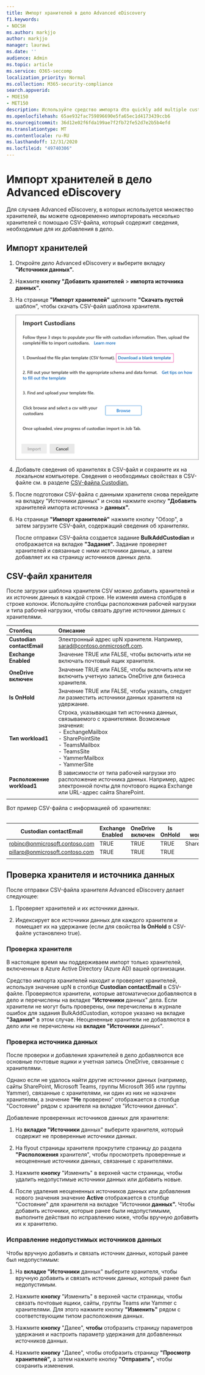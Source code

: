 ```yaml
---
title: Импорт хранителей в дело Advanced eDiscovery
f1.keywords:
- NOCSH
ms.author: markjjo
author: markjjo
manager: laurawi
ms.date: ''
audience: Admin
ms.topic: article
ms.service: O365-seccomp
localization_priority: Normal
ms.collection: M365-security-compliance
search.appverid:
- MOE150
- MET150
description: Используйте средство импорта dto quickly add multiple custodians and their associated data sources to a case in Advanced eDiscovery.
ms.openlocfilehash: 65ae932fac759896690e5fa65ec1d4173439ccb6
ms.sourcegitcommit: 36d12e02f6fda199ae7f2fb72fe52d7e2b5b4efd
ms.translationtype: MT
ms.contentlocale: ru-RU
ms.lasthandoff: 12/31/2020
ms.locfileid: "49740306"
---
```

# <a name="import-custodians-to-an-advanced-ediscovery-case"></a>Импорт хранителей в дело Advanced eDiscovery

Для случаев Advanced eDiscovery, в которых используется множество хранителей, вы можете одновременно импортировать несколько хранителей с помощью CSV-файла, который содержит сведения, необходимые для их добавления в дело.

## <a name="import-custodians"></a>Импорт хранителей

1. Откройте дело Advanced eDiscovery и выберите вкладку **"Источники данных".**

2. Нажмите **кнопку "Добавить хранителей**  >  **импорта источника данных".**

3. На странице **"Импорт хранителей"** щелкните **"Скачать пустой** шаблон", чтобы скачать CSV-файл шаблона хранителя.

   ![Скачивание шаблона CSV со страницы "Импорт хранителей"](../media/ImportCustodians1.png)

4. Добавьте сведения об хранителях в CSV-файл и сохраните их на локальном компьютере. Сведения о необходимых свойствах в CSV-файле см. в разделе [CSV-файла Custodian.](#custodian-csv-file)

5. После подготовки CSV-файла с данными хранителя снова  перейдите на вкладку "Источники данных" и снова нажмите кнопку **"Добавить** хранителей импорта источника  >  **данных".**

6. На странице **"Импорт хранителей"** нажмите кнопку "Обзор", а затем загрузите CSV-файл, содержащий сведения об хранителях. 

   После отправки CSV-файла создается задание **BulkAddCustodian** и отображается на вкладке **"Задания".** Задание проверяет хранителей и связанные с ними источники данных, а затем добавляет их на страницу источников данных дела. 

## <a name="custodian-csv-file"></a>CSV-файл хранителя

После загрузки шаблона хранителя CSV можно добавить хранителей и их источник данных в каждой строке. Не изменяя имена столбцов в строке колонок. Используйте столбцы расположения рабочей нагрузки и типа рабочей нагрузки, чтобы связать другие источники данных с хранителями.

| Столбец|Описание|
|:------- |:------------------------------------------------------------|
|**Custodian contactEmail**     |Электронный адрес upN хранителя. Например, sarad@contoso.onmicrosoft.com.           |
|**Exchange Enabled** | Значение TRUE или FALSE, чтобы включить или не включать почтовый ящик хранителя.      |
|**OneDrive включен** | Значение TRUE или FALSE, чтобы включить или не включить учетную запись OneDrive для бизнеса хранителя. |
|**Is OnHold**        | Значение TRUE или FALSE, чтобы указать, следует ли разместить источники данных хранителя на удержание.       |
|**Тип workload1**         |Строка, указывающая тип источника данных, связываемого с хранителями. Возможные значения: <br/>- ExchangeMailbox<br/> - SharePointSite<br/>- TeamsMailbox<br/>- TeamsSite<br/> - YammerMailbox<br/>- YammerSite |
|**Расположение workload1**     | В зависимости от типа рабочей нагрузки это расположение источника данных. Например, адрес электронной почты для почтового ящика Exchange или URL-адрес сайта SharePoint. |
|||

Вот пример CSV-файла с информацией об хранителях:<br/><br/>

|Custodian contactEmail      | Exchange Enabled | OneDrive включен | Is OnHold | Тип workload1 | Расположение workload1             |
| ----------------- | ---------------- | ---------------- | --------- | -------------- | ------------------------------ |
|robinc@onmicrosoft.contoso.com | TRUE             | TRUE             | TRUE      | SharePointSite | https://contoso.sharepoint.com |
|pillarp@onmicrosoft.contoso.com | TRUE             | TRUE             | TRUE      | |  |
||||||

## <a name="custodian-and-data-source-validation"></a>Проверка хранителя и источника данных

После отправки CSV-файла хранителя Advanced eDiscovery делает следующее:

1. Проверяет хранителей и их источники данных.

2. Индексирует все источники данных для каждого хранителя и помещает их на удержание (если для свойства **Is OnHold** в CSV-файле установлено true).

### <a name="custodian-validation"></a>Проверка хранителя

В настоящее время мы поддерживаем импорт только хранителей, включенных в Azure Active Directory (Azure AD) вашей организации.

Средство импорта хранителей находит и проверяет хранителей, используя значение upN в столбце **Custodian contactEmail** в CSV-файле. Проверяются хранители, которые автоматически добавляются в дело и перечислены на вкладке **"Источники** данных" дела. Если хранители не могут быть проверены, они перечислены в журнале ошибок для задания BulkAddCustodian, которое указано на вкладке **"Задания"** в этом случае. Неоцененные хранители не добавляются в дело или не перечислены на **вкладке "Источники** данных".

### <a name="data-source-validation"></a>Проверка источника данных

После проверки и добавления хранителей в дело добавляются все основные почтовые ящики и учетная запись OneDrive, связанные с хранителями.

Однако если не удалось найти другие источники данных (например, сайты SharePoint, Microsoft Teams, группы Microsoft 365 или группы Yammer), связанные с хранителями, ни один из  них не назначен хранителям, а значение **"Не** проверено" отображается в столбце "Состояние" рядом с хранителя на вкладке "Источники данных". 

Добавление проверенных источников данных для хранителя:

1. На **вкладке "Источники** данных" выберите хранителя, который содержит не проверенные источники данных.

2. На flyout страницы хранителя прокрутите страницу до раздела **"Расположения** хранителя", чтобы просмотреть проверенные и неоцененные источники данных, связанные с хранителями.

3. Нажмите **кнопку** "Изменить" в верхней части страницы, чтобы удалить недопустимые источники данных или добавить новые.

4. После удаления неоцененных источников данных или добавления нового значения значение  **Active** отображается в столбце "Состояние" для хранителя на вкладке "Источники **данных".** Чтобы добавить источники, которые ранее были недопустимыми, выполните действия по исправлению ниже, чтобы вручную добавить их к хранителю.

### <a name="remediating-invalid-data-sources"></a>Исправление недопустимых источников данных

Чтобы вручную добавить и связать источник данных, который ранее был недопустимым:

1. На **вкладке "Источники** данных" выберите хранителя, чтобы вручную добавить и связать источник данных, который ранее был недопустимым.

2. Нажмите **кнопку** "Изменить" в верхней части страницы, чтобы связать почтовые ящики, сайты, группы Teams или Yammer с хранителями. Для этого нажмите кнопку **"Изменить"** рядом с соответствующим типом расположения данных.

3. Нажмите **кнопку** "Далее", **чтобы** отобразить страницу параметров удержания и настроить параметр удержания для добавленных источников данных.

4. Нажмите **кнопку** "Далее", чтобы отобразить страницу **"Просмотр хранителей",** а затем нажмите кнопку **"Отправить",** чтобы сохранить изменения.
